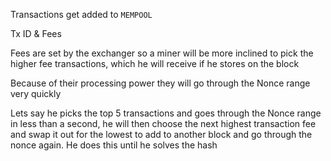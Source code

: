 Transactions get added to `MEMPOOL`

Tx ID & Fees

Fees are set by the exchanger so a miner will be more inclined to pick the higher fee transactions, which he will receive if he stores on the block

Because  of their processing power they will go through the Nonce range very quickly

Lets say he picks the top 5 transactions and goes through the Nonce range in less than a second, he will then choose the next highest transaction fee and swap it out for the lowest to add to another block and go through the nonce again. He does this until he solves the hash